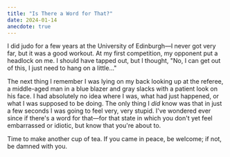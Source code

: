 ```yaml
---
title: "Is There a Word for That?"
date: 2024-01-14
anecdote: true
---
```


I did judo for a few years at the University of Edinburgh—I never got very far,
but it was a good workout.
At my first competition,
my opponent put a headlock on me.
I should have tapped out,
but I thought, "No, I can get out of this,
I just need to hang on a little…"

The next thing I remember
I was lying on my back looking up at the referee,
a middle-aged man in a blue blazer and gray slacks
with a patient look on his face.
I had absolutely no idea where I was,
what had just happened,
or what I was supposed to be doing.
The only thing I *did* know was that in just a few seconds
I was going to feel very, very stupid.
I've wondered ever since if there's a word for that—for
that state in which you don't yet feel embarrassed or idiotic,
but know that you're about to.

Time to make another cup of tea.
If you came in peace, be welcome;
if not, be damned with you.
